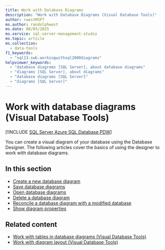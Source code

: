 ```yaml
---
title: Work with Database Diagrams
description: "Work with Database Diagrams (Visual Database Tools)"
author: rwestMSFT
ms.author: randolphwest
ms.date: 08/03/2025
ms.service: sql-server-management-studio
ms.topic: article
ms.collection:
  - data-tools
f1_keywords:
  - "sql13.swb.workingwithsql2000diagrams"
helpviewer_keywords:
  - "database diagrams [SQL Server], about database diagrams"
  - "diagrams [SQL Server], about diagrams"
  - "database diagrams [SQL Server]"
  - "diagrams [SQL Server]"
---
```


# Work with database diagrams (Visual Database Tools)

[!INCLUDE [SQL Server Azure SQL Database PDW](../includes/applies-to-version/sql-asdb-asdbmi-pdw.md)]

You can create a visual diagram of your database using the Database Designer. The following articles cover the basics of using the designer to work with database diagrams.

## In this section

- [Create a new database diagram](create-a-new-database-diagram-visual-database-tools.md)
- [Save database diagrams](save-database-diagrams-visual-database-tools.md)
- [Open database diagrams](open-database-diagrams-visual-database-tools.md)
- [Delete a database diagram](delete-a-database-diagram-visual-database-tools.md)
- [Reconcile a database diagram with a modified database](reconcile-a-database-diagram-with-a-modified-database-visual-database-tools.md)
- [Show diagram properties](show-diagram-properties-visual-database-tools.md)

## Related content

- [Work with tables in database diagrams (Visual Database Tools)](work-with-tables-in-database-diagram-visual-database-tools.md)
- [Work with diagram layout (Visual Database Tools)](work-with-diagram-layout-visual-database-tools.md)
